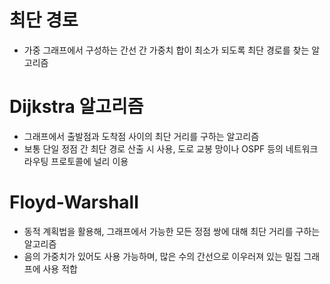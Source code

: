 # 최단 경로

- 가중 그래프에서 구성하는 간선 간 가중치 합이 최소가 되도록 최단 경로를 찾는 알고리즘

# Dijkstra 알고리즘

- 그래프에서 출발점과 도착점 사이의 최단 거리를 구하는 알고리즘
- 보통 단일 정점 간 최단 경로 산출 시 사용, 도로 교봉 망이나 OSPF 등의 네트워크 라우팅 프로토콜에 널리 이용

# Floyd-Warshall

- 동적 계획법을 활용해, 그래프에서 가능한 모든 정점 쌍에 대해 최단 거리를 구하는 알고리즘
- 음의 가중치가 있어도 사용 가능하며, 많은 수의 간선으로 이우러져 있는 밀집 그래프에 사용 적합
